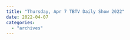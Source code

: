 ```yaml
---
title: "Thursday, Apr 7 TBTV Daily Show 2022"
date: 2022-04-07
categories: 
  - "archives"
---
```



